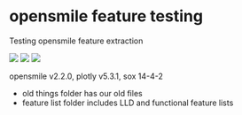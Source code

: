 # opensmile feature testing
Testing opensmile feature extraction

<img src="https://img.shields.io/badge/openSMILE-v2.2.0-orange" />
<img src="https://img.shields.io/badge/plotly-v5.3.1-blue" />
<img src="https://img.shields.io/badge/sox-14--4--2-red" />

opensmile v2.2.0, plotly v5.3.1, sox 14-4-2

- old things folder has our old files<br/>
- feature list folder includes LLD and functional feature lists
